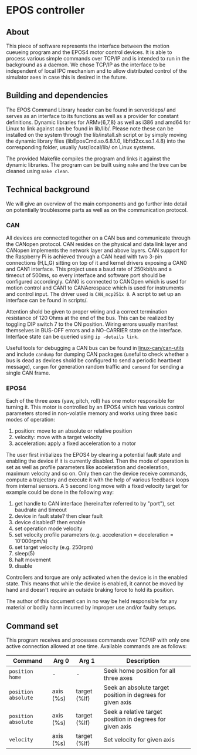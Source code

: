 # EPOS controller

## About

This piece of software represents the interface between the motion cueueing
program and the EPOS4 motor control devices. It is able to process various
simple commands over TCP/IP and is intended to run in the background as a
daemon. We chose TCP/IP as the interface to be independent of local IPC
mechanism and to allow distributed control of the simulator axes in case this
is desired in the future.

## Building and dependencies

The EPOS Command Library header can be found in server/deps/ and serves as an
interface to its functions as well as a provider for constant definitions.
Dynamic libraries for ARMv{6,7,8} as well as i386 and amd64 for Linux to link
against can be found in lib/lib/. Please note these can be installed on the
system through the lib/install.sh script or by simply moving the dynamic
library files (libEposCmd.so.6.8.1.0, libftd2xx.so.1.4.8) into the
corresponding folder, usually /usr/local/lib/ on Linux systems.

The provided Makefile compiles the program and links it against the dynamic
libraries. The program can be built using `make` and the tree can be cleaned
using `make clean`.

## Technical background

We will give an overview of the main components and go further into detail on
potentially troublesome parts as well as on the communication protocol.

### CAN

All devices are connected together on a CAN bus and communicate through the
CANopen protocol. CAN resides on the physical and data link layer and CANopen
implements the network layer and above layers. CAN support for the Raspberry Pi
is achieved through a CAN head with two 3-pin connections (H,L,G) sitting on
top of it and kernel drivers exposing a CAN0 and CAN1 interface. This project
uses a baud rate of 250kbit/s and a timeout of 500ms, so every interface and
software port should be configured accordingly. CAN0 is connected to CANOpen
which is used for motion control and CAN1 to CANAerospace which is used for
instruments and control input. The driver used is `CAN_mcp251x 0`. A script to
set up an interface can be found in scripts/.

Attention shold be given to proper wiring and a correct termination resistance
of 120 Ohms at the end of the bus. This can be realized by toggling DIP switch
7 to the ON position. Wiring errors usually manifest themselves in BUS-OFF
errors and a NO-CARRIER state on the interface. Interface state can be queried
using `ip -details link`.

Useful tools for debugging a CAN bus can be found in
[linux-can/can-utils](https://github.com/linux-can/can-utils) and include
`candump` for dumping CAN packages (useful to check whether a bus is dead as
devices shold be configured to send a periodic heartbeat message), `cangen` for
generation random traffic and `cansend` for sending a single CAN frame.

### EPOS4

Each of the three axes (yaw, pitch, roll) has one motor responsible for turning
it. This motor is controlled by an EPOS4 which has various control parameters
stored in non-volatile memory and works using three basic modes of operation:

1. position: move to an absolute or relative position
2. velocity: move with a target velocity
3. acceleration: apply a fixed acceleration to a motor

The user first initializes the EPOS4 by clearing a potential fault state and
enabling the device if it is currently disabled. Then the mode of operation is
set as well as profile parameters like acceleration and deceleration, maximum
velocity and so on. Only then can the device receive commands, compute a
trajectory and execute it with the help of various feedback loops from internal
sensors. A 5 second long move with a fixed velocity target for example could be
done in the following way:

1. get handle to CAN interface (hereinafter referred to by "port"), set
   baudrate and timeout
2. device in fault state? then clear fault
3. device disabled? then enable
4. set operation mode velocity
5. set velocity profile parameters (e.g. acceleration = deceleration =
   10'000rpm/s)
6. set target velocity (e.g. 250rpm)
7. sleep(5)
8. halt movement
9. disable

Controllers and torque are only activated when the device is in the enabled
state. This means that while the device is enabled, it cannot be moved by hand
and doesn't require an outside braking force to hold its position.

The author of this document can in no way be held responsible for any material
or bodily harm incurred by improper use and/or faulty setups.

## Command set

This program receives and processes commands over TCP/IP with only one active
connection allowed at one time. Available commands are as follows:

| Command             | Arg 0     | Arg 1        | Description                                                |   |
|---------------------|-----------|--------------|------------------------------------------------------------|---|
| `position home`     | -         | -            | Seek home position for all three axes
| `position absolute` | axis (%s) | target (%lf) | Seek an absolute target position in degrees for given axis |   |
| `position absolute` | axis (%s) | target (%lf) | Seek a relative target position in degrees for given axis  |   |
| `velocity`          | axis (%s) | target (%lf) | Set velocity for given axis                                |   |
